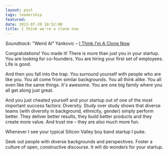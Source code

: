 ```yaml
---
layout: post
tags: leadership
featured:
date: 2013-07-20 18:52:00
title: I think we're a clone now
---
```

*Soundtrack:* "Weird Al" Yankovic – [I Think I'm A Clone Now](http://www.youtube.com/watch?v=1d-aWMQuoS4)

Congratulations! You made it! There is more than just you in your startup. You are looking for co-founders. You are hiring your first set of employees. Life is good.

And then you fall into the trap. You surround yourself with people who are like you. You all come from similar backgrounds. You all think alike. You all even like the same things. It's awesome. You are one big family where you all get along just great.

And you just cheated yourself and your startup out of one of the most important success factors: Diversity. Study over study shows that diverse teams (with diversity in background, ethnicity, gender) simply perform better. They deliver better results, they build better products and they create more value. And trust me – they are also much more fun.

Whenever I see your typical Silicon Valley boy band startup I puke.

Seek out people with diverse backgrounds and perspectives. Foster a culture of open, constructive discourse. It will do wonders for your startup.